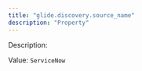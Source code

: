 ```yaml
---
title: "glide.discovery.source_name"
description: "Property"
---
```


Description: 

Value: `ServiceNow`